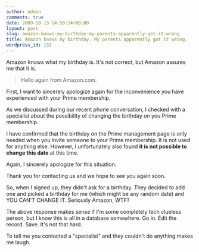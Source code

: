 ```yaml
---
author: admin
comments: true
date: 2009-10-13 14:50:14+00:00
layout: post
slug: amazon-knows-my-birthday-my-parents-apparently-got-it-wrong
title: Amazon knows my birthday. My parents apparently got it wrong.
wordpress_id: 132
---
```


Amazon knows what my birthday is. It's not correct, but Amazon assures me that it is.



> Hello again from Amazon.com.

First, I want to sincerely apologize again for the inconvenience you have experienced with your Prime membership.

As we discussed during our recent phone conversation, I checked with a specialist about the possibility of changing the birthday on you Prime membership.

I have confirmed that the birthday on the Prime management page is only needed when you invite someone to your Prime membership. It is not used for anything else. However, I unfortunately also found **it is not possible to change this date** at this time.

Again, I sincerely apologize for this situation.

Thank you for contacting us and we hope to see you again soon.




So, when I signed up, they didn't ask for a birthday. They decided to add one and picked a birthday for me (which might be any random date) and YOU CAN'T CHANGE IT. Seriously Amazon, WTF?

The above response makes sense if I'm some completely tech clueless person, but I know this is all in a database somewhere. Go in. Edit the record. Save. It's not that hard.

To tell me you contacted a "specialist" and they couldn't do anything makes me laugh.
